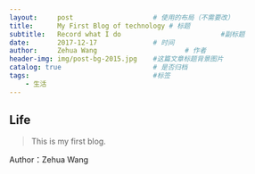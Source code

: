 ```yaml
---
layout:     post                    # 使用的布局（不需要改）
title:      My First Blog of technology # 标题 
subtitle:   Record what I do                         #副标题
date:       2017-12-17              # 时间
author:     Zehua Wang                      # 作者
header-img: img/post-bg-2015.jpg    #这篇文章标题背景图片
catalog: true                       # 是否归档
tags:                               #标签
    - 生活
---
```


## Life
>This is my first blog.



Author：Zehua Wang
